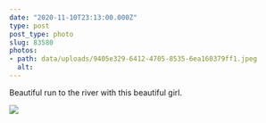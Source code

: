 ```yaml
---
date: "2020-11-10T23:13:00.000Z"
type: post 
post_type: photo
slug: 83580
photos: 
- path: data/uploads/9405e329-6412-4705-8535-6ea160379ff1.jpeg
  alt: 
---
```

Beautiful run to the river with this beautiful girl. 


![](https://brandontreb.com/data/uploads/9405e329-6412-4705-8535-6ea160379ff1.jpeg)
